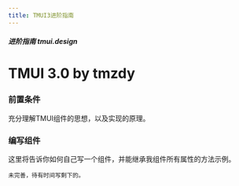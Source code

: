 ```yaml
---
title: TMUI3进阶指南
---
```


<dirtoc></dirtoc>

##### 进阶指南 tmui.design

# TMUI 3.0 by tmzdy

### 前置条件

充分理解TMUI组件的思想，以及实现的原理。

### 编写组件

这里将告诉你如何自己写一个组件，并能继承我组件所有属性的方法示例。

``` 未完善，待有时间写剩下的。 ```

